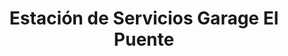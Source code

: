 ---
title: "Estación de Servicios Garage El Puente"
url: /caracas/estacion-de-servicios-garage-el-puente-av-sur/
shop: comodidad
---